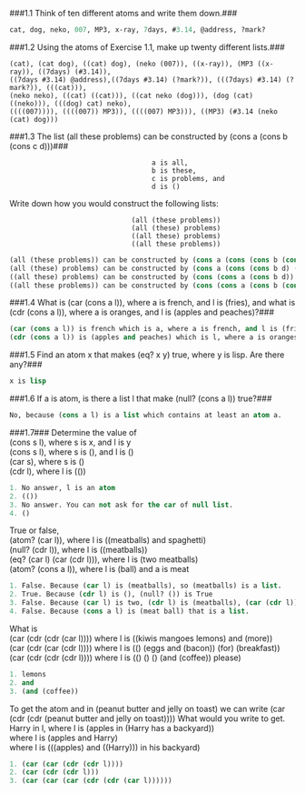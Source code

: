 ###1.1 Think of ten different atoms and write them down.###
```lisp
cat, dog, neko, 007, MP3, x-ray, 7days, #3.14, @address, ?mark?
```
###1.2 Using the atoms of Exercise 1.1, make up twenty different lists.###
```lsip
(cat), (cat dog), ((cat) dog), (neko (007)), ((x-ray)), (MP3 ((x-ray)), ((7days) (#3.14)), 
((7days #3.14) @address),((7days #3.14) (?mark?)), (((7days) #3.14) (?mark?)), (((cat))), 
(neko neko), ((cat) ((cat))), ((cat neko (dog))), (dog (cat) ((neko))), (((dog) cat) neko), 
((((007)))), ((((007)) MP3)), ((((007) MP3))), ((MP3) (#3.14 (neko (cat) dog)))
```

###1.3 The list (all these problems) can be constructed by (cons a (cons b (cons c d)))###

                                       a is all,
                                       b is these,
                                       c is problems, and
                                       d is ()
                                       
Write down how you would construct the following lists:

                                  (all (these problems))
                                  (all (these) problems)
                                  ((all these) problems)
                                  ((all these problems))
                                  
```lisp
(all (these problems)) can be constructed by (cons a (cons (cons b (cons c d)) d))
(all (these) problems) can be constructed by (cons a (cons (cons b d) (cons c d)))
((all these) problems) can be constructed by (cons (cons a (cons b d)) (cons c d))
((all these problems)) can be constructed by (cons (cons a (cons b (cons c d))) d)
```

###1.4 What is (car (cons a l)), where a is french, and l is (fries), and what is (cdr (cons a l)), where a is oranges, and l is (apples and peaches)?###

```lisp
(car (cons a l)) is french which is a, where a is french, and l is (fries).
(cdr (cons a l)) is (apples and peaches) which is l, where a is oranges, and l is (apples and peaches).
```

###1.5 Find an atom x that makes (eq? x y) true, where y is lisp. Are there any?###

```lisp
x is lisp
```

###1.6 If a is atom, is there a list l that make (null? (cons a l)) true?###

```lisp
No, because (cons a l) is a list which contains at least an atom a.
```

###1.7###
 Determine the value of  
                            (cons s l), where s is x, and l is y  
                            (cons s l), where s is (), and l is ()  
                               (car s), where s is ()  
                               (cdr l), where l is (())

```lisp
1. No answer, l is an atom
2. (())
3. No answer. You can not ask for the car of null list.
4. ()
```
                               
True or false,  
                            (atom? (car l)), where l is ((meatballs) and spaghetti)  
                            (null? (cdr l)), where l is ((meatballs))  
                (eq? (car l) (car (cdr l))), where l is (two meatballs)  
                       (atom? (cons a l)), where l is (ball) and a is meat
```lisp
1. False. Because (car l) is (meatballs), so (meatballs) is a list.
2. True. Because (cdr l) is (), (null? ()) is True
3. False. Because (car l) is two, (cdr l) is (meatballs), (car (cdr l)) is meatballs, so two is not equals to meatballs.
4. False. Because (cons a l) is (meat ball) that is a list.
```
What is  
    (car (cdr (cdr (car l)))) where l is ((kiwis mangoes lemons) and (more))  
    (car (cdr (car (cdr l)))) where l is (() (eggs and (bacon)) (for) (breakfast))  
    (car (cdr (cdr (cdr l)))) where l is (() () () (and (coffee)) please)
```lisp
1. lemons
2. and
3. (and (coffee))
```
    
To get the atom and in (peanut butter and jelly on toast) we can write (car (cdr (cdr (peanut butter and jelly on toast))))
What would you write to get.  
            Harry in l, where l is (apples in (Harry has a backyard))  
                        where l is (apples and Harry)  
                        where l is (((apples) and ((Harry))) in his backyard)
                        
```lisp
1. (car (car (cdr (cdr l))))
2. (car (cdr (cdr l)))
3. (car (car (car (cdr (cdr (car l))))))
```
          
